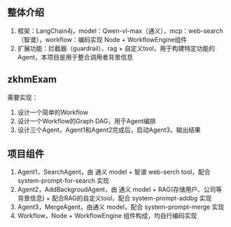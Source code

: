 ## 整体介绍  
1. 框架：LangChain4j，model：Qwen-vl-max（通义），mcp：web-search（智谱），workflow：编码实现 Node + WorkflowEngine组件  
2. 扩展功能：拦截器（guardrail）、rag + 自定义tool，用于构建特定功能的Agent，本项目是用于整合调用者背景信息  

## zkhmExam
需要实现： 
1. 设计一个简单的Workflow
2. 设计一个Workflow的Graph DAG，用于Agent编排
3. 设计三个Agent，Agent1和Agent2完成后，启动Agent3，输出结果  

## 项目组件  
1. Agent1，SearchAgent，由 通义 model + 智谱 web-serch tool，配合 system-prompt-for-search 实现  
2. Agent2，AddBackgroudAgent，由 通义 model + RAG(存储用户、公司等背景信息) + 配合RAG的自定义tool，配合 system-prompt-addbg 实现  
3. Agent3，MergeAgent，由通义 model，配合 system-prompt-merge 实现  
4. Workflow，Node + WorkflowEngine 组件构成，均自行编码实现
